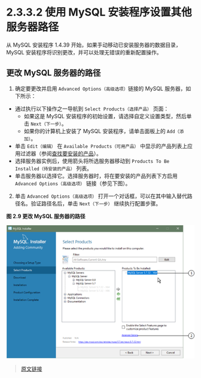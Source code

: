 # 2.3.3.2 使用 MySQL 安装程序设置其他服务器路径

从 MySQL 安装程序 1.4.39 开始，如果手动移动已安装服务器的数据目录，MySQL 安装程序将识别更改，并可以处理无错误的重新配置操作。

## 更改 MySQL 服务器的路径

1. 确定要更改并启用 `Advanced Options（高级选项）`链接的 MySQL 服务器，如下所示：

  - 通过执行以下操作之一导航到 `Select Products（选择产品）` 页面：
    - 如果这是 MySQL 安装程序的初始设置，请选择自定义设置类型，然后单击 `Next（下一步）`。
    - 如果你的计算机上安装了 MySQL 安装程序，请单击面板上的 `Add（添加）`。
  - 单击 `Edit（编辑）` 在 `Available Products（可用产品）` 中显示的产品列表上应用过滤器（参阅[查找要安装的产品](/2/2.3/2.3.3/2.3.3.4/mysql-installer-catalog-dashboard.html#查找待安装产品)）。
  - 选择服务器实例后，使用箭头将所选服务器移动到 `Products To Be Installed（待安装的产品）` 列表。
  - 单击服务器以选择它。选择服务器时，将在要安装的产品列表下方启用 `Advanced Options（高级选项）` 链接（参见下图）。

2. 单击 `Advanced Options（高级选项）` 打开一个对话框，可以在其中输入替代路径名。验证路径名后，单击 `Next（下一步）` 继续执行配置步骤。

**图 2.9 更改 MySQL 服务器的路径**

![Change MySQL Server Path](../../../_media/mi-path-advanced-options-annotated.png)

> [原文链接](https://dev.mysql.com/doc/refman/8.0/en/mysql-installer-change-path-proc.html)
